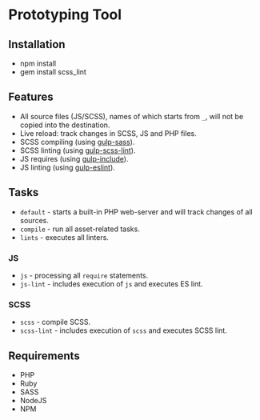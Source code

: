 # Prototyping Tool

## Installation

- npm install
- gem install scss_lint

## Features

- All source files (JS/SCSS), names of which starts from `_`, will not be copied into the destination.
- Live reload: track changes in SCSS, JS and PHP files.
- SCSS compiling (using [gulp-sass](https://github.com/dlmanning/gulp-sass)).
- SCSS linting (using [gulp-scss-lint](https://github.com/juanfran/gulp-scss-lint)).
- JS requires (using [gulp-include](https://github.com/wiledal/gulp-include)).
- JS linting (using [gulp-eslint](https://github.com/adametry/gulp-eslint)).

## Tasks

- `default` - starts a built-in PHP web-server and will track changes of all sources.
- `compile` - run all asset-related tasks.
- `lints` - executes all linters.

### JS

- `js` - processing all `require` statements.
- `js-lint` - includes execution of `js` and executes ES lint.

### SCSS

- `scss` - compile SCSS.
- `scss-lint` - includes execution of `scss` and executes SCSS lint.

## Requirements

- PHP
- Ruby
- SASS
- NodeJS
- NPM
